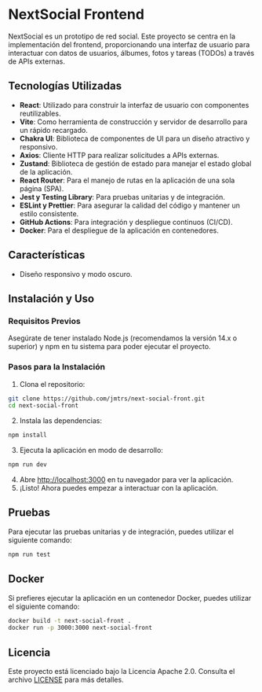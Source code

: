 # NextSocial Frontend

NextSocial es un prototipo de red social. Este proyecto se centra en la implementación del frontend, proporcionando una interfaz de usuario para interactuar con datos de usuarios, álbumes, fotos y tareas (TODOs) a través de APIs externas.

## Tecnologías Utilizadas

- **React**: Utilizado para construir la interfaz de usuario con componentes reutilizables.
- **Vite**: Como herramienta de construcción y servidor de desarrollo para un rápido recargado.
- **Chakra UI**: Biblioteca de componentes de UI para un diseño atractivo y responsivo.
- **Axios**: Cliente HTTP para realizar solicitudes a APIs externas.
- **Zustand**: Biblioteca de gestión de estado para manejar el estado global de la aplicación.
- **React Router**: Para el manejo de rutas en la aplicación de una sola página (SPA).
- **Jest y Testing Library**: Para pruebas unitarias y de integración.
- **ESLint y Prettier**: Para asegurar la calidad del código y mantener un estilo consistente.
- **GitHub Actions**: Para integración y despliegue continuos (CI/CD).
- **Docker**: Para el despliegue de la aplicación en contenedores.

## Características

- Diseño responsivo y modo oscuro.

## Instalación y Uso

### Requisitos Previos

Asegúrate de tener instalado Node.js (recomendamos la versión 14.x o superior) y npm en tu sistema para poder ejecutar el proyecto.

### Pasos para la Instalación

1. Clona el repositorio:

```bash
git clone https://github.com/jmtrs/next-social-front.git
cd next-social-front
```

2. Instala las dependencias:

```bash 
npm install
```

3. Ejecuta la aplicación en modo de desarrollo:

```bash
npm run dev
```

4. Abre [http://localhost:3000](http://localhost:3000) en tu navegador para ver la aplicación.
5. ¡Listo! Ahora puedes empezar a interactuar con la aplicación.

## Pruebas

Para ejecutar las pruebas unitarias y de integración, puedes utilizar el siguiente comando:

```bash
npm run test
```

## Docker

Si prefieres ejecutar la aplicación en un contenedor Docker, puedes utilizar el siguiente comando:

```bash
docker build -t next-social-front .
docker run -p 3000:3000 next-social-front
```

## Licencia

Este proyecto está licenciado bajo la Licencia Apache 2.0. Consulta el archivo [LICENSE](LICENSE) para más detalles.

